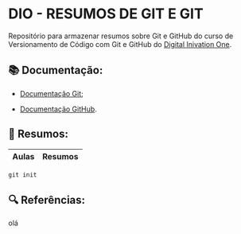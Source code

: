 # DIO - RESUMOS DE GIT E GIT

Repositório para armazenar resumos sobre Git e GitHub do curso de Versionamento de Código com Git e GitHub do [Digital Inivation One](https://www.dio.me/).

## 📚 Documentação:
- [Documentação Git](https://git-scm.com/docs);

- [Documentação GitHub](https://docs.github.com/).

## 📜 Resumos:

| Aulas | Resumos |
|-------|---------|

```
git init
```

## 🔍 Referências:
olá
